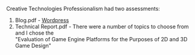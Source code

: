Creative Technologies Professionalism had two assessments:
1. Blog.pdf - [Wordpress](https://creativetechnologyprofessionalism.wordpress.com/)
2. Technical Report.pdf - There were a number of topics to choose from and I chose the\
"Evaluation of Game Engine Platforms for the Purposes of 2D and 3D Game Design"